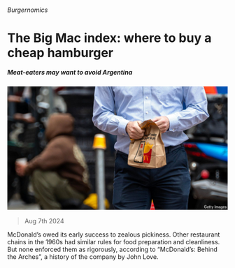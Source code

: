 ###### Burgernomics

# The Big Mac index: where to buy a cheap hamburger 

##### Meat-eaters may want to avoid Argentina 

![image](images/20240810_FNP505.jpg) 

> Aug 7th 2024 

McDonald’s owed its early success to zealous pickiness. Other restaurant chains in the 1960s had similar rules for food preparation and cleanliness. But none enforced them as rigorously, according to “McDonald’s: Behind the Arches”, a history of the company by John Love. 


